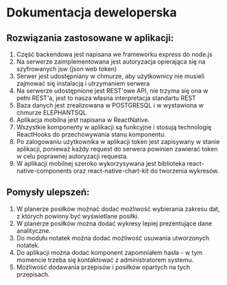 # Dokumentacja deweloperska

## Rozwiązania zastosowane w aplikacji:
1. Część backendowa jest napisana we frameworku express do node.js
1. Na serwerze zaimplementowana jest autoryzacja opierająca się na szyfrowanych jsw (json web token)
1. Serwer jest udostępniany w chmurze, aby użytkownicy nie musieli zajmować się instalacją i utrzymaniem serwera
1. Na serwerze udostępnione jest REST'owe API, nie trzyma się ona w pełni REST'a, jest to nasza własna interpretacja standartu REST
1. Baza danych jest zrealizowana w POSTGRESQL i w wystawiona w chmurze ELEPHANTSQL
1. Aplikacja mobilna jest napisana w ReactNative.
1. Wszystkie komponenty w aplikacji są funkcyjne i stosują technologię ReactHooks do przechowywania stanu komponentu.
1. Po zalogowaniu użytkownika w aplikacji token jest zapisywany w stanie aplikacji, ponieważ każdy request do serwera powinien zawierać token w celu poprawnej autoryzacji requesta.
1. W aplikacji mobilnej szeroko wykorzysywana jest biblioteka react-native-components oraz react-native-chart-kit do tworzenia wykresów.

## Pomysły ulepszeń:
1. W planerze posiłków możnać dodać możliwość wybierania zakresu dat, z których powinny być wyświetlane posiłki.
1. W planerze posiłków można dodać wykresy lepiej prezentujące dane analityczne.
1. Do modułu notatek można dodać możliwość usuwania utworzonych notatek.
1. Do aplikacji można dodać komponent zapomniałem hasła - w tym momencie trzeba się kontaktować z administratorem systemu.
1. Możliwość dodawania przepisów i posiłków opartych na tych przepisach.
